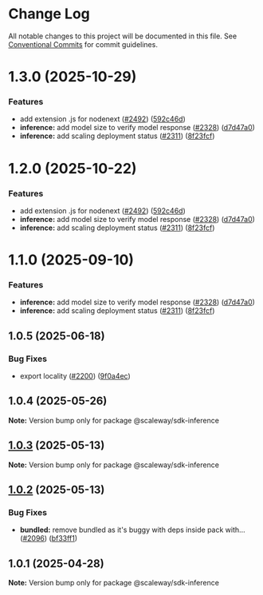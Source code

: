 # Change Log

All notable changes to this project will be documented in this file.
See [Conventional Commits](https://conventionalcommits.org) for commit guidelines.

# 1.3.0 (2025-10-29)

### Features

- add extension .js for nodenext ([#2492](https://github.com/scaleway/scaleway-sdk-js/issues/2492)) ([592c46d](https://github.com/scaleway/scaleway-sdk-js/commit/592c46df916c5b8b35f26c13b626eee797970f5d))
- **inference:** add model size to verify model response ([#2328](https://github.com/scaleway/scaleway-sdk-js/issues/2328)) ([d7d47a0](https://github.com/scaleway/scaleway-sdk-js/commit/d7d47a0a5b875352869a23aef25eb05db1531877))
- **inference:** add scaling deployment status ([#2311](https://github.com/scaleway/scaleway-sdk-js/issues/2311)) ([8f23fcf](https://github.com/scaleway/scaleway-sdk-js/commit/8f23fcfd7d8d0ea6dcb4821a188c874f034b9372))

# 1.2.0 (2025-10-22)

### Features

- add extension .js for nodenext ([#2492](https://github.com/scaleway/scaleway-sdk-js/issues/2492)) ([592c46d](https://github.com/scaleway/scaleway-sdk-js/commit/592c46df916c5b8b35f26c13b626eee797970f5d))
- **inference:** add model size to verify model response ([#2328](https://github.com/scaleway/scaleway-sdk-js/issues/2328)) ([d7d47a0](https://github.com/scaleway/scaleway-sdk-js/commit/d7d47a0a5b875352869a23aef25eb05db1531877))
- **inference:** add scaling deployment status ([#2311](https://github.com/scaleway/scaleway-sdk-js/issues/2311)) ([8f23fcf](https://github.com/scaleway/scaleway-sdk-js/commit/8f23fcfd7d8d0ea6dcb4821a188c874f034b9372))

# 1.1.0 (2025-09-10)

### Features

- **inference:** add model size to verify model response ([#2328](https://github.com/scaleway/scaleway-sdk-js/issues/2328)) ([d7d47a0](https://github.com/scaleway/scaleway-sdk-js/commit/d7d47a0a5b875352869a23aef25eb05db1531877))
- **inference:** add scaling deployment status ([#2311](https://github.com/scaleway/scaleway-sdk-js/issues/2311)) ([8f23fcf](https://github.com/scaleway/scaleway-sdk-js/commit/8f23fcfd7d8d0ea6dcb4821a188c874f034b9372))

## 1.0.5 (2025-06-18)

### Bug Fixes

- export locality ([#2200](https://github.com/scaleway/scaleway-sdk-js/issues/2200)) ([9f0a4ec](https://github.com/scaleway/scaleway-sdk-js/commit/9f0a4ec19e377cd90c5829604467c09a2088a38c))

## 1.0.4 (2025-05-26)

**Note:** Version bump only for package @scaleway/sdk-inference

## [1.0.3](https://github.com/scaleway/scaleway-sdk-js/compare/@scaleway/sdk-inference@1.0.2...@scaleway/sdk-inference@1.0.3) (2025-05-13)

**Note:** Version bump only for package @scaleway/sdk-inference

## [1.0.2](https://github.com/scaleway/scaleway-sdk-js/compare/@scaleway/sdk-inference@1.0.1...@scaleway/sdk-inference@1.0.2) (2025-05-13)

### Bug Fixes

- **bundled:** remove bundled as it's buggy with deps inside pack with… ([#2096](https://github.com/scaleway/scaleway-sdk-js/issues/2096)) ([bf33ff1](https://github.com/scaleway/scaleway-sdk-js/commit/bf33ff1f9cdd951add94817dac27239c86ef5437))

## 1.0.1 (2025-04-28)

**Note:** Version bump only for package @scaleway/sdk-inference
